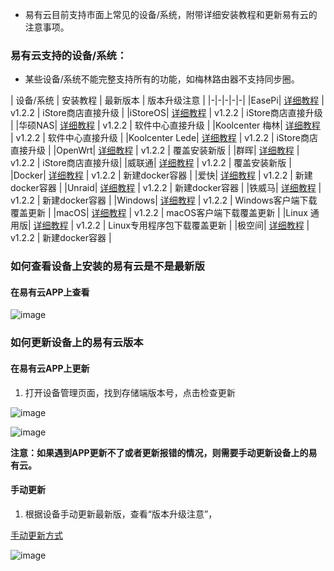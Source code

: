 
* 易有云目前支持市面上常见的设备/系统，附带详细安装教程和更新易有云的注意事项。


### 易有云支持的设备/系统：

* 某些设备/系统不能完整支持所有的功能，如梅林路由器不支持同步圈。

| 设备/系统 | 安装教程 | 最新版本 | 版本升级注意 |
|-|-|-|-|-|
|EasePi| [详细教程](/zh/guide/linkease/install/device/easepi.html) | v1.2.2  | iStore商店直接升级 |
|iStoreOS| [详细教程](/zh/guide/linkease/install/device/istoreos.html) | v1.2.2 |  iStore商店直接升级 |
|华硕NAS| [详细教程](/zh/guide/linkease/install/device/asus_nas.html) | v1.2.2 | 软件中心直接升级 |
|Koolcenter 梅林| [详细教程](/zh/guide/linkease/install/device/koolcenter_merlin.html) | v1.2.2 | 软件中心直接升级 |
|Koolcenter Lede| [详细教程](/zh/guide/linkease/install/device/koolcenter_lede.html) | v1.2.2 | iStore商店直接升级 |
|OpenWrt| [详细教程](/zh/guide/linkease/install/device/openwrt.html) | v1.2.2 | 覆盖安装新版 |
|群晖| [详细教程](/zh/guide/linkease/install/device/synology.html) | v1.2.2 | iStore商店直接升级|
|威联通| [详细教程](/zh/guide/linkease/install/device/qnap.html) | v1.2.2 | 覆盖安装新版 |
|Docker| [详细教程](/zh/guide/linkease/install/device/docker.html) | v1.2.2 | 新建docker容器 |
|爱快| [详细教程](/zh/guide/linkease/install/device/ikuai.html) | v1.2.2 | 新建docker容器 |
|Unraid| [详细教程](/zh/guide/linkease/install/device/docker.html) | v1.2.2  | 新建docker容器 |
|铁威马| [详细教程](/zh/guide/linkease/install/device/docker.html) | v1.2.2 | 新建docker容器 |
|Windows| [详细教程](/zh/guide/linkease/install/device/windows.html) | v1.2.2  | Windows客户端下载覆盖更新 |
|macOS| [详细教程](/zh/guide/linkease/install/device/mac.html) | v1.2.2  | macOS客户端下载覆盖更新 |
|Linux 通用版| [详细教程](/zh/guide/linkease/install/device/linux.html) | v1.2.2 | Linux专用程序包下载覆盖更新 |
|极空间| [详细教程](/zh/guide/linkease/install/device/docker.html) | v1.2.2  | 新建docker容器 |

### 如何查看设备上安装的易有云是不是最新版

#### 在易有云APP上查看

![image](./image/support/1.png)


### 如何更新设备上的易有云版本

#### 在易有云APP上更新

1. 打开设备管理页面，找到存储端版本号，点击检查更新

![image](./image/support/2.png)

![image](./image/support/3.png)

**注意：如果遇到APP更新不了或者更新报错的情况，则需要手动更新设备上的易有云。**

#### 手动更新

1. 根据设备手动更新最新版，查看“版本升级注意”，

[手动更新方式](/zh/guide/linkease/install/device/support.html#易有云支持的设备-系统)

![image](./image/support/4.png)
